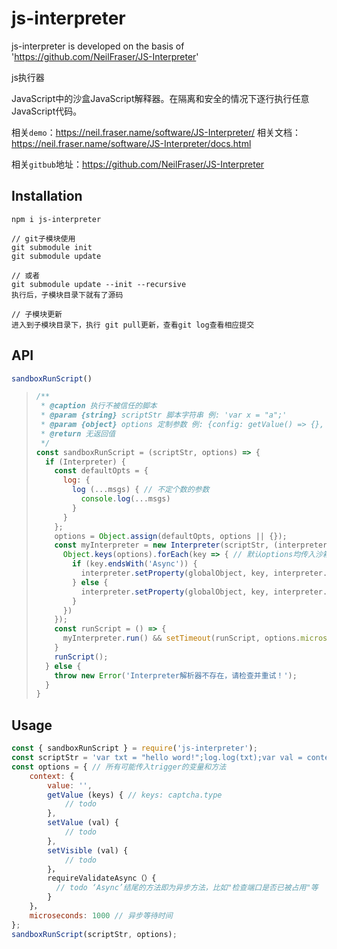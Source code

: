 # js-interpreter
js-interpreter is developed on the basis of 'https://github.com/NeilFraser/JS-Interpreter'

js执行器

JavaScript中的沙盒JavaScript解释器。在隔离和安全的情况下逐行执行任意JavaScript代码。

相关`demo`：https://neil.fraser.name/software/JS-Interpreter/
相关文档：https://neil.fraser.name/software/JS-Interpreter/docs.html

相关`gitbub`地址：https://github.com/NeilFraser/JS-Interpreter

## Installation
```
npm i js-interpreter
```

```
// git子模块使用
git submodule init
git submodule update

// 或者
git submodule update --init --recursive
执行后，子模块目录下就有了源码
```

```
// 子模块更新
进入到子模块目录下，执行 git pull更新，查看git log查看相应提交
```



## API

```javascript
sandboxRunScript()
```

> ```javascript
> /**
>  * @caption 执行不被信任的脚本
>  * @param {string} scriptStr 脚本字符串 例: 'var x = "a";'
>  * @param {object} options 定制参数 例: {config: getValue() => {}, name: 'zhangsan', microseconds: 2000}
>  * @return 无返回值
>  */
> const sandboxRunScript = (scriptStr, options) => {
>   if (Interpreter) {
>     const defaultOpts = {
>       log: {
>         log (...msgs) { // 不定个数的参数
>           console.log(...msgs)
>         }
>       }
>     };
>     options = Object.assign(defaultOpts, options || {});
>     const myInterpreter = new Interpreter(scriptStr, (interpreter, globalObject) => {
>       Object.keys(options).forEach(key => { // 默认options均传入沙箱
>         if (key.endsWith('Async')) {
>           interpreter.setProperty(globalObject, key, interpreter.createAsyncFunction(options[key]));
>         } else {
>           interpreter.setProperty(globalObject, key, interpreter.nativeToPseudo(options[key]));
>         }
>       })
>     });
>     const runScript = () => {
>       myInterpreter.run() && setTimeout(runScript, options.microseconds || 1000); // 异步等待时间
>     }
>     runScript();
>   } else {
>     throw new Error('Interpreter解析器不存在，请检查并重试！');
>   }
> }
> ```
>
> 

## Usage
```javascript
const { sandboxRunScript } = require('js-interpreter');
const scriptStr = 'var txt = "hello word!";log.log(txt);var val = context.value;';
const options = { // 所有可能传入trigger的变量和方法
    context: {
        value: '',
        getValue (keys) { // keys: captcha.type
            // todo
        },
        setValue (val) {
            // todo
        },
        setVisible (val) {
            // todo
        }，
        requireValidateAsync（）{
          // todo ‘Async’结尾的方法即为异步方法，比如"检查端口是否已被占用"等
        }
    }，
    microseconds: 1000 // 异步等待时间
};
sandboxRunScript(scriptStr, options);
```






